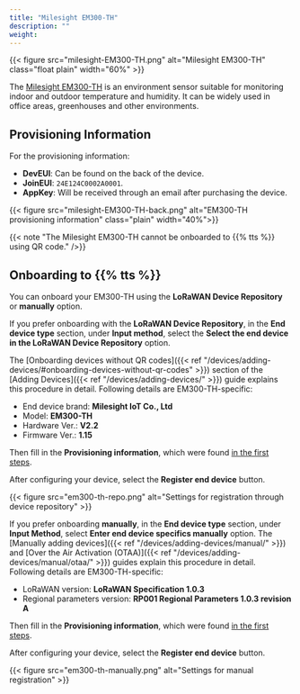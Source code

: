 ```yaml
---
title: "Milesight EM300-TH"
description: ""
weight: 
---
```


{{< figure src="milesight-EM300-TH.png" alt="Milesight EM300-TH" class="float plain" width="60%" >}}

The [Milesight EM300-TH](https://www.milesight.com/iot/product/lorawan-sensor/em300-th) is an environment sensor suitable for monitoring indoor and outdoor temperature and humidity. It can be widely used in office areas, greenhouses and other environments.

<!--more-->

## Provisioning Information

For the provisioning information:
- **DevEUI**: Can be found on the back of the device. 
- **JoinEUI**: `24E124C0002A0001`.
- **AppKey**: Will be received through an email after purchasing the device.

{{< figure src="milesight-EM300-TH-back.png" alt="EM300-TH provisioning information" class="plain" width="40%">}}

{{< note "The Milesight EM300-TH cannot be onboarded to {{% tts %}} using QR code." />}}

## Onboarding to {{% tts %}}

You can onboard your EM300-TH using the **LoRaWAN Device Repository** or **manually** option.

If you prefer onboarding with the **LoRaWAN Device Repository**, in the **End device type** section, under **Input method**, select the **Select the end device in the LoRaWAN Device Repository** option.

The [Onboarding devices without QR codes]({{< ref "/devices/adding-devices/#onboarding-devices-without-qr-codes" >}}) section of the [Adding Devices]({{< ref "/devices/adding-devices/" >}}) guide explains this procedure in detail. Following details are EM300-TH-specific:

- End device brand: **Milesight IoT Co., Ltd**
- Model: **EM300-TH**
- Hardware Ver.: **V2.2**
- Firmware Ver.: **1.15**

Then fill in the **Provisioning information**, which were found [in the first steps](#provisioning-information).

After configuring your device, select the **Register end device** button.

{{< figure src="em300-th-repo.png" alt="Settings for registration through device repository" >}}

If you prefer onboarding **manually**, in the **End device type** section, under **Input Method**, select **Enter end device specifics manually** option. The [Manually adding devices]({{< ref "/devices/adding-devices/manual/" >}}) and [Over the Air Activation (OTAA)]({{< ref "/devices/adding-devices/manual/otaa/" >}}) guides explain this procedure in detail. Following details are EM300-TH-specific:

- LoRaWAN version: **LoRaWAN Specification 1.0.3**
- Regional parameters version: **RP001 Regional Parameters 1.0.3 revision A**

Then fill in the **Provisioning information**, which were found [in the first steps](#provisioning-information).

After configuring your device, select the **Register end device** button.

{{< figure src="em300-th-manually.png" alt="Settings for manual registration" >}}
